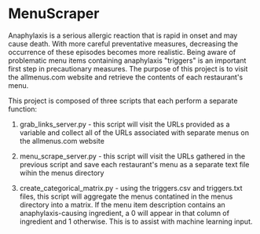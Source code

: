# MenuScraper
Anaphylaxis is a serious allergic reaction that is rapid in onset and may cause death. With more careful preventative measures, decreasing the occurrence of these episodes becomes more realistic. Being aware of problematic menu items containing anaphylaxis "triggers" is an important first step in precautionary measures. The purpose of this project is to visit the allmenus.com website and retrieve the contents of each restaurant's menu.

This project is composed of three scripts that each perform a separate function:

1. grab_links_server.py - this script will visit the URLs provided as a variable and collect all of the URLs associated with separate menus on the allmenus.com website

2. menu_scrape_server.py - this script will visit the URLs gathered in the previous script and save each restaurant's menu as a separate text file wihin the menus directory

3. create_categorical_matrix.py - using the triggers.csv and triggers.txt files, this script will aggregate the menus contatined in the menus directory into a matrix. If the menu item description contains an anaphylaxis-causing ingredient, a 0 will appear in that column of ingredient and 1 otherwise. This is to assist with machine learning input.
